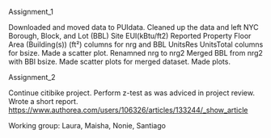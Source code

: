 
Assignment_1

Downloaded and moved data to PUIdata. 
Cleaned up the data and left NYC Borough, Block, and Lot (BBL)	Site EUI(kBtu/ft2)	Reported Property Floor Area (Building(s)) (ft²) columns 
for nrg and BBL	UnitsRes	UnitsTotal columns for bsize. 
Made a scatter plot. 
Renamned nrg to nrg2 
Merged BBL from nrg2 with BBl bsize. 
Made scatter plots for merged dataset. 
Made plots.

Assignment_2

Continue citibike project. Perform z-test as was adviced in project review. Wrote a short report. 
https://www.authorea.com/users/106326/articles/133244/_show_article 

Working group: Laura, Maisha, Nonie, Santiago
